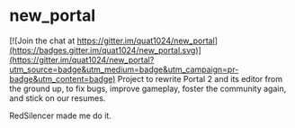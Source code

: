 # new_portal

[![Join the chat at https://gitter.im/quat1024/new_portal](https://badges.gitter.im/quat1024/new_portal.svg)](https://gitter.im/quat1024/new_portal?utm_source=badge&utm_medium=badge&utm_campaign=pr-badge&utm_content=badge)
Project to rewrite Portal 2 and its editor from the ground up, to fix bugs, improve gameplay, foster the community again, and stick on our resumes.

RedSilencer made me do it.
